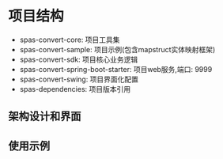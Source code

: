 # 项目结构
  - spas-convert-core: 项目工具集
  - spas-convert-sample: 项目示例(包含mapstruct实体映射框架)
  - spas-convert-sdk: 项目核心业务逻辑
  - spas-convert-spring-boot-starter: 项目web服务,端口: 9999
  - spas-convert-swing: 项目界面化配置
  - spas-dependencies: 项目版本引用

## 架构设计和界面
   

## 使用示例 




